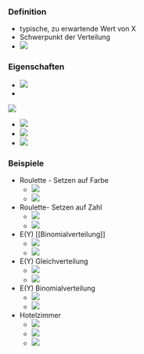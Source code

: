 ### Definition
+ typische, zu erwartende Wert von X
+ Schwerpunkt der Verteilung
+ ![](../../../../z_images/Pasted%20image%2020221030134259.png)

### Eigenschaften
+ ![](../../../../z_images/Pasted%20image%2020221030150633.png)
+ 
![](../../../../z_images/Pasted%20image%2020221030135821.png)
+ ![](../../../../z_images/Pasted%20image%2020221030140432.png)
+ ![](../../../../z_images/Pasted%20image%2020221030140933.png)
+ ![](../../../../z_images/Pasted%20image%2020221030141609.png)


### Beispiele
+ Roulette - Setzen auf Farbe
	+ ![](../../../../z_images/Pasted%20image%2020221030134853.png)
	+ ![](../../../../z_images/Pasted%20image%2020221030135304.png)
+ Roulette- Setzen auf Zahl
	+ ![](../../../../z_images/Pasted%20image%2020221030135233.png)
	+ ![](../../../../z_images/Pasted%20image%2020221030135416.png)
+ E(Y) [[Binomialverteilung]]
	+ ![](../../../../z_images/Pasted%20image%2020221030151601.png)
	+ ![](../../../../z_images/Pasted%20image%2020221030151532.png)
+ E(Y) Gleichverteilung
	+ ![](../../../../z_images/Pasted%20image%2020221030151723.png)
	+ ![](../../../../z_images/Pasted%20image%2020221030151934.png)
+ E(Y) Binomialverteilung
	+ ![](../../../../z_images/Pasted%20image%2020221030151749.png)
	+ ![](../../../../z_images/Pasted%20image%2020221030152119.png)
+ Hotelzimmer
	+ ![](../../../../z_images/Pasted%20image%2020221030152338.png)
	+ ![](../../../../z_images/Pasted%20image%2020221030152925.png)
	+ ![](../../../../z_images/Pasted%20image%2020221030153342.png)

